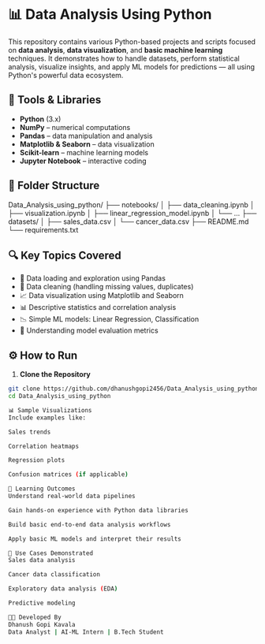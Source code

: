 # 📊 Data Analysis Using Python

This repository contains various Python-based projects and scripts focused on **data analysis**, **data visualization**, and **basic machine learning** techniques. It demonstrates how to handle datasets, perform statistical analysis, visualize insights, and apply ML models for predictions — all using Python's powerful data ecosystem.

## 🧰 Tools & Libraries

- **Python** (3.x)
- **NumPy** – numerical computations
- **Pandas** – data manipulation and analysis
- **Matplotlib & Seaborn** – data visualization
- **Scikit-learn** – machine learning models
- **Jupyter Notebook** – interactive coding

## 📁 Folder Structure

Data_Analysis_using_python/
├── notebooks/
│ ├── data_cleaning.ipynb
│ ├── visualization.ipynb
│ ├── linear_regression_model.ipynb
│ └── ...
├── datasets/
│ ├── sales_data.csv
│ └── cancer_data.csv
├── README.md
└── requirements.txt


## 🔍 Key Topics Covered

- 📂 Data loading and exploration using Pandas
- 🧹 Data cleaning (handling missing values, duplicates)
- 📈 Data visualization using Matplotlib and Seaborn
- 📊 Descriptive statistics and correlation analysis
- 📉 Simple ML models: Linear Regression, Classification
- 🧠 Understanding model evaluation metrics

## ⚙️ How to Run

1. **Clone the Repository**
```bash
git clone https://github.com/dhanushgopi2456/Data_Analysis_using_python
cd Data_Analysis_using_python

📊 Sample Visualizations
Include examples like:

Sales trends

Correlation heatmaps

Regression plots

Confusion matrices (if applicable)

🧠 Learning Outcomes
Understand real-world data pipelines

Gain hands-on experience with Python data libraries

Build basic end-to-end data analysis workflows

Apply basic ML models and interpret their results

📌 Use Cases Demonstrated
Sales data analysis

Cancer data classification

Exploratory data analysis (EDA)

Predictive modeling

👨‍💻 Developed By
Dhanush Gopi Kavala
Data Analyst | AI-ML Intern | B.Tech Student
